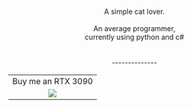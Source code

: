 
<p align="center">
A simple cat lover.<br><br>
An average programmer,<br>
currently using python and c#<br>
<br>
<br>
--------------
<br>
<table align="center">
<tr>
  <td align="center"><span>Buy me an RTX 3090</span></td>
</tr>
<tr>
  <td align="center"><span><a href="https://paypal.me/taqyrrahman"><img src="https://www.paypalobjects.com/en_US/i/btn/btn_donateCC_LG.gif"/></a></span></td>
</tr>
</table>
</p>

<!---
taqyrrahman/taqyrrahman is a ✨ special ✨ repository because its `README.md` (this file) appears on your GitHub profile.
You can click the Preview link to take a look at your changes.
--->
